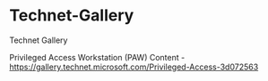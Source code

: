 # Technet-Gallery
Technet Gallery

Privileged Access Workstation (PAW) Content - https://gallery.technet.microsoft.com/Privileged-Access-3d072563